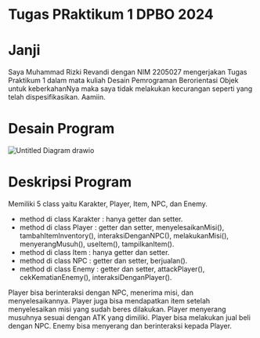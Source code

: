 # Tugas PRaktikum 1 DPBO 2024
# Janji
Saya Muhammad Rizki Revandi dengan NIM 2205027 mengerjakan Tugas Praktikum 1
dalam mata kuliah Desain Pemrograman Berorientasi Objek untuk keberkahanNya maka saya tidak
melakukan kecurangan seperti yang telah dispesifikasikan. Aamiin.

# Desain Program
![Untitled Diagram drawio](https://github.com/Rizkiraven/TP1DPBO2024/assets/107761120/d77e126f-c0c5-45ab-857d-c2dac9448f62)

# Deskripsi Program
Memiliki 5 class yaitu Karakter, Player, Item, NPC, dan Enemy.
- method di class Karakter : hanya getter dan setter.
- method di class Player : getter dan setter, menyelesaikanMisi(), tambahItemInventory(), interaksiDenganNPC(), melakukanMisi(), menyerangMusuh(), useItem(), tampilkanItem().
- method di class Item : hanya getter dan setter.
- method di class NPC : getter dan setter, berjualan().
- method di class Enemy : getter dan setter, attackPlayer(), cekKematianEnemy(), interaksiDenganPlayer().

Player bisa berinteraksi dengan NPC, menerima misi, dan menyelesaikannya. Player juga bisa mendapatkan item setelah menyelesaikan misi yang sudah beres dilakukan.
Player menyerang musuhnya sesuai dengan ATK yang dimiliki.
Player bisa melakukan jual beli dengan NPC.
Enemy bisa menyerang dan berinteraksi kepada Player.
